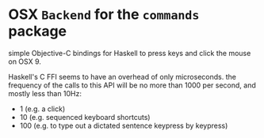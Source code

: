 OSX `Backend` for the `commands` package
========================================

simple Objective-C bindings for Haskell to press keys and click the mouse on OSX 9.

Haskell's C FFI seems to have an overhead of only microseconds. the frequency of the calls to this API will be no more than 1000 per second, and mostly less than 10Hz:

 * 1 (e.g. a click)
 * 10 (e.g. sequenced keyboard shortcuts)
 * 100 (e.g. to type out a dictated sentence keypress by keypress)


